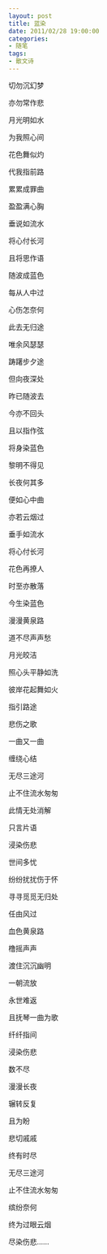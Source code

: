 ```yaml
---
layout: post
title: 蓝染
date: 2011/02/28 19:00:00
categories:
- 随笔
tags:
- 散文诗
---
```


切勿沉幻梦

亦勿常作悲

月光明如水

为我照心间

花色舞似灼

代我指前路

累累成罪曲

盈盈满心胸

垂说如流水

将心付长河

且将思作语

随波成蓝色

每从人中过

心伤怎奈何

此去无归途

唯余风瑟瑟

踌躇步夕途

但向夜深处

昨已随波去

今亦不回头

且以指作弦

将身染蓝色

黎明不得见

长夜何其多

便如心中曲

亦若云烟过

垂手如流水

将心付长河

花色再撩人

时至亦散落

今生染蓝色

漫漫黄泉路

道不尽声声愁

月光皎洁

照心头平静如洗

彼岸花起舞如火

指引路途

悲伤之歌

一曲又一曲

缠绕心结

无尽三途河

止不住流水匆匆

此情无处消解

只言片语

浸染伤悲

世间多忧

纷纷扰扰伤于怀

寻寻觅觅无归处

任由风过

血色黄泉路

橹摇声声

渡住沉沉幽明

一朝流放

永世难返

且抚琴一曲为歌

纤纤指间

浸染伤悲

数不尽

漫漫长夜

辗转反复

且为盼

悲切戚戚

终有时尽

无尽三途河

止不住流水匆匆

缤纷奈何

终为过眼云烟

尽染伤悲……

